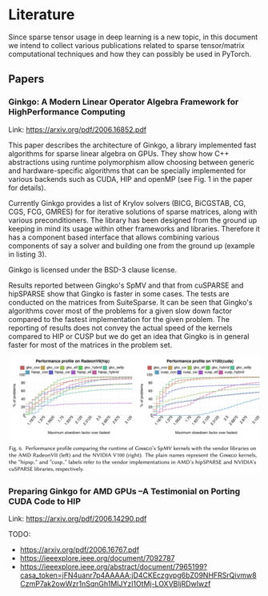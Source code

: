 # Literature

Since sparse tensor usage in deep learning is a new topic, in this document
we intend to collect various publications related to sparse tensor/matrix
computational techniques and how they can possibly be used in PyTorch.

## Papers

### Ginkgo: A Modern Linear Operator Algebra Framework for HighPerformance Computing

Link: https://arxiv.org/pdf/2006.16852.pdf

This paper describes the architecture of Ginkgo, a library implemented fast algorithms
for sparse linear algebra on GPUs. They show how C++ abstractions using runtime polymorphism
allow choosing between generic and hardware-specific algorithms that can be specially implemented
for various backends such as CUDA, HIP and openMP (see Fig. 1 in the paper for details).

Currently Ginkgo provides a list of Krylov solvers (BICG, BiCGSTAB, CG, CGS, FCG, GMRES) for
for iterative solutions of sparse matrices, along with various preconditioners.
The library has been designed from the ground up keeping in mind its usage within other frameworks
and libraries. Therefore it has a component based interface that allows combining various components
of say a solver and building one from the ground up (example in listing 3).

Ginkgo is licensed under the BSD-3 clause license.

Results reported between Gingko's SpMV and that from cuSPARSE and hipSPARSE show that Gingko
is faster in some cases. The tests are conducted on the matrices from SuiteSparse. It can be
seen that Gingko's algorithms cover most of the problems for a given slow down factor compared to
the fastest implementation for the given problem. The reporting of results does not convey the
actual speed of the kernels compared to HIP or CUSP but we do get an idea that Gingko is in 
general faster for most of the matrices in the problem set.

![Image of Gingko perf vs. CUSP and HIP.](images/gingko-perf-comp.png) 


### Preparing Ginkgo for AMD GPUs –A Testimonial on Porting CUDA Code to HIP

Link: https://arxiv.org/pdf/2006.14290.pdf

TODO:
* https://arxiv.org/pdf/2006.16767.pdf
* https://ieeexplore.ieee.org/document/7092787
* https://ieeexplore.ieee.org/abstract/document/7965199?casa_token=jFN4uanr7p4AAAAA:jD4CKEczgvpg6bZ09NHFRSrQivmw8CzmP7ak2owWzr1nSqnGh1MIJYzl1OtMj-LOXVBljRDwIwzf
